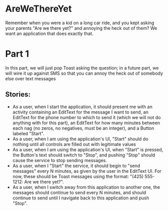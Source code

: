 # AreWeThereYet

Remember when you were a kid on a long car ride, and you kept asking your parents "Are we there yet?" and annoying the heck out of them? We want an application that does exactly that.

# Part 1

In this part, we will just pop Toast asking the question; in a future part, we will wire it up against SMS so that you can annoy the heck out of somebody else over text messages

## Stories:

* As a user, when I start the application, it should present me with an activity containing an EditText for the message I want to send, an EditText for the phone number to which to send it (which we will not do anything with for this part), an EditText for how many minutes between each nag (no zeros, no negatives, must be an integer), and a Button labeled "Start".
* As a user, when I am using the application's UI, "Start" should do nothing until all controls are filled out with legitimate values
* As a user, when I am using the application's UI, when "Start" is pressed, the Button's text should switch to "Stop", and pushing "Stop" should cause the service to stop sending messages.
* As a user, when I "Start" the service, it should begin to "send messages" every N minutes, as given by the user in the EditText UI. For now, these should be Toast messages using the format: "(425) 555-1212: Are we there yet?".
* As a user, when I switch away from this application to another one, the messages should continue to send every N minutes, and should continue to send until I navigate back to this application and push "Stop".
